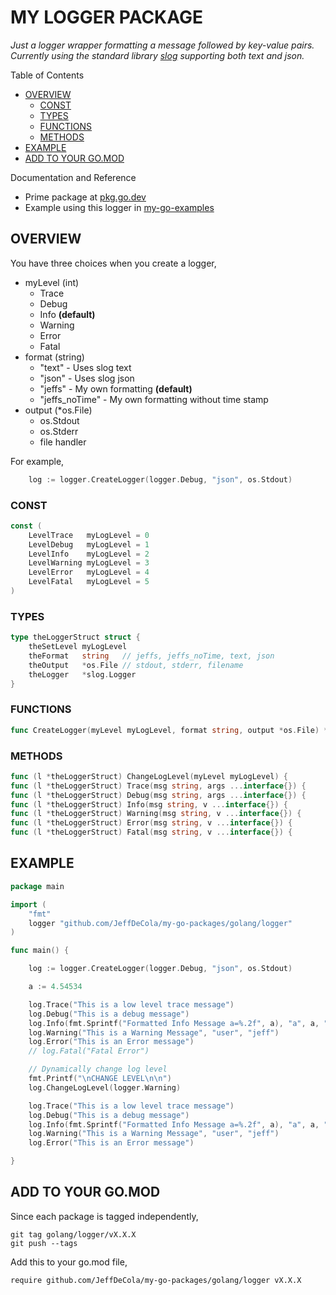 # MY LOGGER PACKAGE

_Just a logger wrapper formatting a message followed
by key-value pairs.
Currently using the standard library
[slog](https://pkg.go.dev/log/slog)
supporting both text and json._

Table of Contents

* [OVERVIEW](https://github.com/JeffDeCola/my-go-packages/tree/master/golang/logger#overview)
  * [CONST](https://github.com/JeffDeCola/my-go-packages/tree/master/golang/logger#const)
  * [TYPES](https://github.com/JeffDeCola/my-go-packages/tree/master/golang/logger#types)
  * [FUNCTIONS](https://github.com/JeffDeCola/my-go-packages/tree/master/golang/logger#functions)
  * [METHODS](https://github.com/JeffDeCola/my-go-packages/tree/master/golang/logger#methods)
* [EXAMPLE](https://github.com/JeffDeCola/my-go-packages/tree/master/golang/logger#example)
* [ADD TO YOUR GO.MOD](https://github.com/JeffDeCola/my-go-packages/tree/master/golang/logger#add-to-your-gomod)

Documentation and Reference

* Prime package at
  [pkg.go.dev](https://pkg.go.dev/github.com/JeffDeCola/my-go-packages/golang/logger)
* Example using this logger in
  [my-go-examples](https://github.com/JeffDeCola/my-go-examples/tree/master/common-go/logging/jeffs-logger)

## OVERVIEW

You have three choices when you create a logger,

* myLevel (int)
  * Trace
  * Debug
  * Info **(default)**
  * Warning
  * Error
  * Fatal
* format (string)
  * "text" - Uses slog text
  * "json" - Uses slog json
  * "jeffs" - My own formatting **(default)**
  * "jeffs_noTime" - My own formatting without time stamp
* output (*os.File)
  * os.Stdout
  * os.Stderr
  * file handler

For example,

```go
    log := logger.CreateLogger(logger.Debug, "json", os.Stdout)
```

### CONST

```go
const (
    LevelTrace   myLogLevel = 0
    LevelDebug   myLogLevel = 1
    LevelInfo    myLogLevel = 2
    LevelWarning myLogLevel = 3
    LevelError   myLogLevel = 4
    LevelFatal   myLogLevel = 5
)
```

### TYPES

```go
type theLoggerStruct struct {
    theSetLevel myLogLevel
    theFormat   string   // jeffs, jeffs_noTime, text, json
    theOutput   *os.File // stdout, stderr, filename
    theLogger   *slog.Logger
}
```

### FUNCTIONS

```go
func CreateLogger(myLevel myLogLevel, format string, output *os.File) *theLoggerStruct {
```

### METHODS

```go
func (l *theLoggerStruct) ChangeLogLevel(myLevel myLogLevel) {
func (l *theLoggerStruct) Trace(msg string, args ...interface{}) {
func (l *theLoggerStruct) Debug(msg string, args ...interface{}) {
func (l *theLoggerStruct) Info(msg string, v ...interface{}) {
func (l *theLoggerStruct) Warning(msg string, v ...interface{}) {
func (l *theLoggerStruct) Error(msg string, v ...interface{}) {
func (l *theLoggerStruct) Fatal(msg string, v ...interface{}) {

```

## EXAMPLE

```go
package main

import (
    "fmt"
    logger "github.com/JeffDeCola/my-go-packages/golang/logger"
)

func main() {

    log := logger.CreateLogger(logger.Debug, "json", os.Stdout)

    a := 4.54534

    log.Trace("This is a low level trace message")
    log.Debug("This is a debug message")
    log.Info(fmt.Sprintf("Formatted Info Message a=%.2f", a), "a", a, "user", "jeff")
    log.Warning("This is a Warning Message", "user", "jeff")
    log.Error("This is an Error message")
    // log.Fatal("Fatal Error")

    // Dynamically change log level
    fmt.Printf("\nCHANGE LEVEL\n\n")
    log.ChangeLogLevel(logger.Warning)

    log.Trace("This is a low level trace message")
    log.Debug("This is a debug message")
    log.Info(fmt.Sprintf("Formatted Info Message a=%.2f", a), "a", a, "user", "jeff")
    log.Warning("This is a Warning Message", "user", "jeff")
    log.Error("This is an Error message")

}
```

## ADD TO YOUR GO.MOD

Since each package is tagged independently,

```text
git tag golang/logger/vX.X.X
git push --tags
```

Add this to your go.mod file,

```text
require github.com/JeffDeCola/my-go-packages/golang/logger vX.X.X
```

